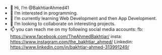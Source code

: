 - 👋 Hi, I’m @BakhtiarAhmed41
- 👀 I’m interested in programming.
- 🌱 I’m currently learning Web Development and then App Development.
- 💞️ I’m looking to collaborate on interesting projects.
- 📫 you can reach me on my following social media accounts: 
      fb: https://www.facebook.com/TheAhmedBakhtiar/    insta: https://www.instagram.com/the_bakhtiar_ahmed/    Linkedin: https://www.linkedin.com/in/bakhtiar-ahmed-313991249/

<!---
BakhtiarAhmed41/BakhtiarAhmed41 is a ✨ special ✨ repository because its `README.md` (this file) appears on your GitHub profile.
You can click the Preview link to take a look at your changes.
--->
